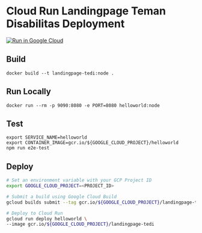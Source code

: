 # Cloud Run Landingpage Teman Disabilitas Deployment

[![Run in Google Cloud][run_img]][run_link]

[run_img]: https://storage.googleapis.com/cloudrun/button.svg
[run_link]: https://console.cloud.google.com/cloudshell/editor?shellonly=true&cloudshell_image=gcr.io/cloudrun/button&cloudshell_git_repo=https://github.com/hzlnqodrey/landingpage-temandisabilitas-cloudrun-deployment-development.git&cloudshell_working_dir=run/landingpage-tedi

## Build

```
docker build --t landingpage-tedi:node .
```

## Run Locally

```
docker run --rm -p 9090:8080 -e PORT=8080 helloworld:node
```

## Test

```
export SERVICE_NAME=helloworld
export CONTAINER_IMAGE=gcr.io/${GOOGLE_CLOUD_PROJECT}/helloworld
npm run e2e-test
```

## Deploy

```sh
# Set an environment variable with your GCP Project ID
export GOOGLE_CLOUD_PROJECT=<PROJECT_ID>

# Submit a build using Google Cloud Build
gcloud builds submit --tag gcr.io/${GOOGLE_CLOUD_PROJECT}/landingpage-tedi

# Deploy to Cloud Run
gcloud run deploy helloworld \
--image gcr.io/${GOOGLE_CLOUD_PROJECT}/landingpage-tedi
```
